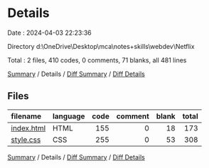 # Details

Date : 2024-04-03 22:23:36

Directory d:\\OneDrive\\Desktop\\mca\\notes+skills\\webdev\\Netflix

Total : 2 files,  410 codes, 0 comments, 71 blanks, all 481 lines

[Summary](results.md) / Details / [Diff Summary](diff.md) / [Diff Details](diff-details.md)

## Files
| filename | language | code | comment | blank | total |
| :--- | :--- | ---: | ---: | ---: | ---: |
| [index.html](/index.html) | HTML | 155 | 0 | 18 | 173 |
| [style.css](/style.css) | CSS | 255 | 0 | 53 | 308 |

[Summary](results.md) / Details / [Diff Summary](diff.md) / [Diff Details](diff-details.md)